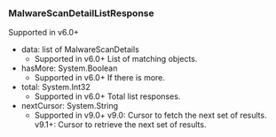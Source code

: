 ### MalwareScanDetailListResponse
Supported in v6.0+

- data: list of MalwareScanDetails
  - Supported in v6.0+
  List of matching objects.
- hasMore: System.Boolean
  - Supported in v6.0+
  If there is more.
- total: System.Int32
  - Supported in v6.0+
  Total list responses.
- nextCursor: System.String
  - Supported in v9.0+
  v9.0: Cursor to fetch the next set of results.
  v9.1+: Cursor to retrieve the next set of results.

